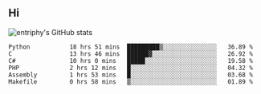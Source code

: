 ## Hi
![entriphy's GitHub stats](https://github-readme-stats.vercel.app/api?username=entriphy&show_icons=true&title_color=2196F3&bg_color=212121&text_color=FAFAFA&hide_border=true)
<!--START_SECTION:waka-->

```text
Python           18 hrs 51 mins  █████████▒░░░░░░░░░░░░░░░   36.89 %
C                13 hrs 46 mins  ██████▓░░░░░░░░░░░░░░░░░░   26.92 %
C#               10 hrs 0 mins   █████░░░░░░░░░░░░░░░░░░░░   19.58 %
PHP              2 hrs 12 mins   █░░░░░░░░░░░░░░░░░░░░░░░░   04.32 %
Assembly         1 hrs 53 mins   █░░░░░░░░░░░░░░░░░░░░░░░░   03.68 %
Makefile         0 hrs 58 mins   ▒░░░░░░░░░░░░░░░░░░░░░░░░   01.89 %
```

<!--END_SECTION:waka-->
